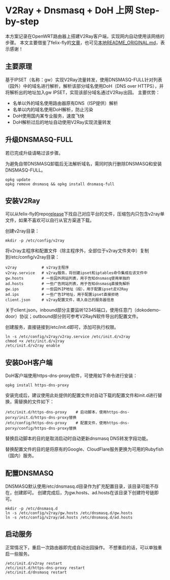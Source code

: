 # V2Ray + Dnsmasq + DoH 上网 Step-by-step

本方案记录在OpenWRT路由器上搭建V2Ray客户端，实现网内自动使用该网络的步骤。
本文主要借鉴了felix-fly的[文章](https://github.com/felix-fly/v2ray-openwrt/blob/master/README.md)，也可见[本地README_ORIGINAL.md](README_ORIGINAL.md)，表示感谢！

## 主要原理

基于IPSET（名称：gw）实现V2Ray流量转发，使用DNSMASQ-FULL针对列表（园外）中的域名进行解析，解析该部分域名使用DoH（DNS over HTTPS），并将解析出的地址加入gw IPSET，实现该部分域名通过V2Ray出园。
主要优势：
* 名单以外的域名使用路由器原有DNS（ISP提供）解析
* 名单以内的域名使用DoH解析，防止污染
* DoH使用国内某专业服务，速度飞快
* DoH解析过后的地址自动使用V2Ray实现流量转发

## 升级DNSMASQ-FULL

若已完成升级请略过该步骤。

为避免自带DNSMASQ卸载后无法解析域名，需同时执行删除DNSMASQ和安装DNSMASQ-FULL。
```shell
opkg update
opkg remove dnsmasq && opkg install dnsmasq-full
```

## 安装V2Ray

可以从felix-fly的repo[release](https://github.com/felix-fly/v2ray-openwrt/releases)下找自己对应平台的文件，压缩包内只包含v2ray单文件，如果不喜欢可以自行从官方渠道下载。

创建v2ray目录：
```shell
mkdir -p /etc/config/v2ray
```

将v2ray主程序和配置文件（除主程序外，全部位于v2ray文件夹中）复制到/etc/config/v2ray目录：
```shell
v2ray           # v2ray主程序
v2ray.service   # v2ray服务，将创建ipset和iptables命令集成在该文件中
gw.hosts        # 一些园外网站列表，用于告知dnsmasq使用单独的
ad.hosts        # 一些广告网站列表，用于告知dnsmasq直接免解析
gw.ips          # 一些园外IP地址（段），用于配置ipset走V2Ray
ad.ips          # 一些广告IP地址，用于配置ipset直接拒绝
client.json     # v2ray配置文件，填入自己的服务器信息
```

关于client.json，inbound部分主要监听12345端口，使用任意门（dokodemo-door）协议；outbound部分则可参考V2RayN软件导出的配置文件。

创建服务，直接链接到/etc/init.d即可，添加可执行权限。
```shell
ln -s /etc/config/v2ray/v2ray.service /etc/init.d/v2ray
chmod +x /etc/init.d/v2ray
/etc/init.d/v2ray enable
```

## 安装DoH客户端

DoH客户端使用https-dns-proxy软件，可使用如下命令进行安装：
```shell
opkg install https-dns-proxy
```
安装完成后，建议使用此处提供的配置文件对自动下载的配置文件和init.d进行替换，需替换的文件如下：
```shell
/etc/init.d/https-dns-proxy    # 启动脚本，使用https-dns-porxy/init.d/https-dns-proxy替换
/etc/config/https-dns-proxy    # 配置文件，使用https-dns-porxy/config/https-dns-proxy替换
```
替换启动脚本的目的是取消启动时自动更新dnsmasq DNS转发字段功能。

替换配置文件的目的是将原有的Google、CloudFlare服务更换为可用的Rubyfish（国内）服务。


## 配置DNSMASQ

DNSMASQ默认使用/etc/dnsmasq.d目录作为扩充配置目录，该目录可能不存在，创建即可。
创建完成后，为gw.hosts、ad.hosts在该目录下创建符号链即可。
```shell
mkdir -p /etc/dnsmasq.d
ln -s /etc/config/v2ray/gw.hosts /etc/dnsmasq.d/gw.hosts
ln -s /etc/config/v2ray/ad.hosts /etc/dnsmasq.d/ad.hosts
```

## 启动服务

正常情况下，重启一次路由器即完成自动出园操作。
不想重启的话，可以单独重启一些服务。
```shell
/etc/init.d/v2ray restart
/etc/init.d/https-dns-proxy restart
/etc/init.d/dnsmasq restart
```